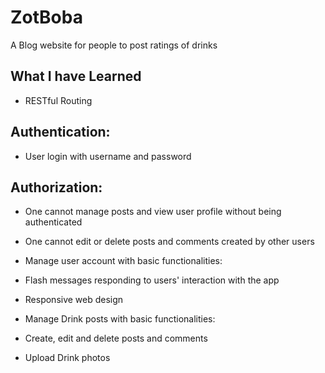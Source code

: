 # ZotBoba
 A Blog website for people to post ratings of drinks

## What I have Learned

* RESTful Routing

## Authentication:

* User login with username and password

## Authorization:

* One cannot manage posts and view user profile without being authenticated

* One cannot edit or delete posts and comments created by other users

* Manage user account with basic functionalities:

* Flash messages responding to users' interaction with the app

* Responsive web design

* Manage Drink posts with basic functionalities:

* Create, edit and delete posts and comments

* Upload Drink photos

